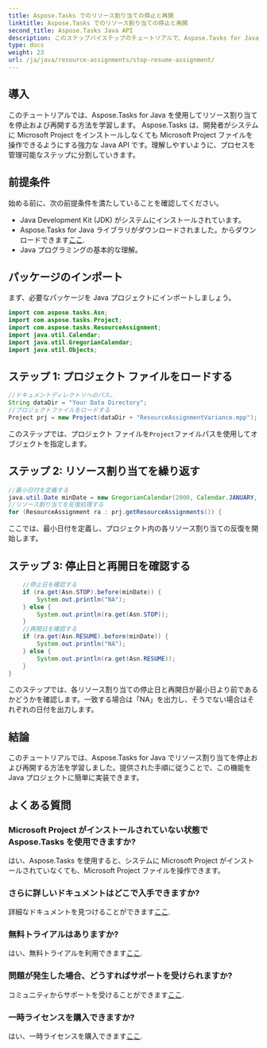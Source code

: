 ```yaml
---
title: Aspose.Tasks でのリソース割り当ての停止と再開
linktitle: Aspose.Tasks でのリソース割り当ての停止と再開
second_title: Aspose.Tasks Java API
description: このステップバイステップのチュートリアルで、Aspose.Tasks for Java でリソースの割り当てを効果的に管理する方法を学びましょう。
type: docs
weight: 23
url: /ja/java/resource-assignments/stop-resume-assignment/
---
```

## 導入
このチュートリアルでは、Aspose.Tasks for Java を使用してリソース割り当てを停止および再開する方法を学習します。 Aspose.Tasks は、開発者がシステムに Microsoft Project をインストールしなくても Microsoft Project ファイルを操作できるようにする強力な Java API です。理解しやすいように、プロセスを管理可能なステップに分割していきます。
## 前提条件
始める前に、次の前提条件を満たしていることを確認してください。
- Java Development Kit (JDK) がシステムにインストールされています。
-  Aspose.Tasks for Java ライブラリがダウンロードされました。からダウンロードできます[ここ](https://releases.aspose.com/tasks/java/).
- Java プログラミングの基本的な理解。
## パッケージのインポート
まず、必要なパッケージを Java プロジェクトにインポートしましょう。
```java
import com.aspose.tasks.Asn;
import com.aspose.tasks.Project;
import com.aspose.tasks.ResourceAssignment;
import java.util.Calendar;
import java.util.GregorianCalendar;
import java.util.Objects;
```
## ステップ 1: プロジェクト ファイルをロードする
```java
//ドキュメントディレクトリへのパス。
String dataDir = "Your Data Directory";
//プロジェクトファイルをロードする
Project prj = new Project(dataDir + "ResourceAssignmentVariance.mpp");
```
このステップでは、プロジェクト ファイルを`Project`ファイルパスを使用してオブジェクトを指定します。
## ステップ 2: リソース割り当てを繰り返す
```java
//最小日付を定義する
java.util.Date minDate = new GregorianCalendar(2000, Calendar.JANUARY, 1).getTime();
//リソース割り当てを反復処理する
for (ResourceAssignment ra : prj.getResourceAssignments()) {
```
ここでは、最小日付を定義し、プロジェクト内の各リソース割り当ての反復を開始します。
## ステップ 3: 停止日と再開日を確認する
```java
    //停止日を確認する
    if (ra.get(Asn.STOP).before(minDate)) {
        System.out.println("NA");
    } else {
        System.out.println(ra.get(Asn.STOP));
    }
    //再開日を確認する
    if (ra.get(Asn.RESUME).before(minDate)) {
        System.out.println("NA");
    } else {
        System.out.println(ra.get(Asn.RESUME));
    }
}
```
このステップでは、各リソース割り当ての停止日と再開日が最小日より前であるかどうかを確認します。一致する場合は「NA」を出力し、そうでない場合はそれぞれの日付を出力します。
## 結論
このチュートリアルでは、Aspose.Tasks for Java でリソース割り当てを停止および再開する方法を学習しました。提供された手順に従うことで、この機能を Java プロジェクトに簡単に実装できます。

## よくある質問
### Microsoft Project がインストールされていない状態で Aspose.Tasks を使用できますか?
はい、Aspose.Tasks を使用すると、システムに Microsoft Project がインストールされていなくても、Microsoft Project ファイルを操作できます。
### さらに詳しいドキュメントはどこで入手できますか?
詳細なドキュメントを見つけることができます[ここ](https://reference.aspose.com/tasks/java/).
### 無料トライアルはありますか?
はい、無料トライアルを利用できます[ここ](https://releases.aspose.com/).
### 問題が発生した場合、どうすればサポートを受けられますか?
コミュニティからサポートを受けることができます[ここ](https://forum.aspose.com/c/tasks/15).
### 一時ライセンスを購入できますか?
はい、一時ライセンスを購入できます[ここ](https://purchase.aspose.com/temporary-license/).